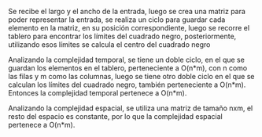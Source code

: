 Se recibe el largo y el ancho de la entrada, luego se crea una matriz para poder representar la entrada, se realiza un ciclo para guardar cada elemento en la matriz, en su posición correspondiente, luego se recorre el tablero para encontrar los límites del cuadrado negro, posteriormente, utilizando esos límites se calcula el centro del cuadrado negro

Analizando la complejidad temporal, se tiene un doble ciclo, en el que se guardan los elementos en el tablero, perteneciente a O(n\*m), con n como las filas y m como las columnas, luego se tiene otro doble ciclo en el que se calculan los límites del cuadrado negro, también perteneciente a O(n\*m). Entonces la complejidad temporal pertenece a O(n\*m).

Analizando la complejidad espacial, se utiliza una matriz de tamaño nxm, el resto del espacio es constante, por lo que la complejidad espacial pertenece a O(n\*m).
